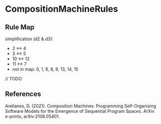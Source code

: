 # CompositionMachineRules

## Rule Map

simplification (d2 & d3):
- 2 <-> 4
- 3 <-> 5
- 10 <-> 12
- 11 <-> 7
- not in map: 0, 1, 6, 8, 9, 13, 14, 15

// TODO

## References

Arellanes, D. (2021). Composition Machines: Programming Self-Organising Software Models for the Emergence of Sequential Program Spaces. ArXiv e-prints, arXiv:2108.05401.
